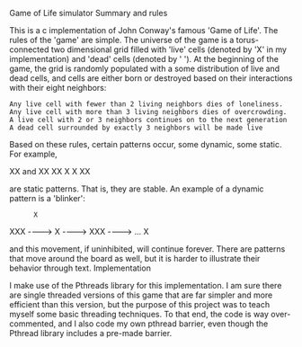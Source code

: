 Game of Life simulator
Summary and rules

This is a c implementation of John Conway's famous 'Game of Life'. The rules of the 'game' are simple. The universe of the game is a torus-connected two dimensional grid filled with 'live' cells (denoted by 'X' in my implementation) and 'dead' cells (denoted by ' '). At the beginning of the game, the grid is randomly populated with a some distribution of live and dead cells, and cells are either born or destroyed based on their interactions with their eight neighbors:

    Any live cell with fewer than 2 living neighbors dies of loneliness.
    Any live cell with more than 3 living neighbors dies of overcrowding.
    A live cell with 2 or 3 neighbors continues on to the next generation
    A dead cell surrounded by exactly 3 neighbors will be made live

Based on these rules, certain patterns occur, some dynamic, some static. For example,

XX    and      XX
XX            X  X
               XX

are static patterns. That is, they are stable. An example of a dynamic pattern is a 'blinker':

          X 
XXX ----> X ----> XXX ----> ...
          X

and this movement, if uninhibited, will continue forever. There are patterns that move around the board as well, but it is harder to illustrate their behavior through text.
Implementation

I make use of the Pthreads library for this implementation. I am sure there are single threaded versions of this game that are far simpler and more efficient than this version, but the purpose of this project was to teach myself some basic threading techniques. To that end, the code is way over-commented, and I also code my own pthread barrier, even though the Pthread library includes a pre-made barrier.
